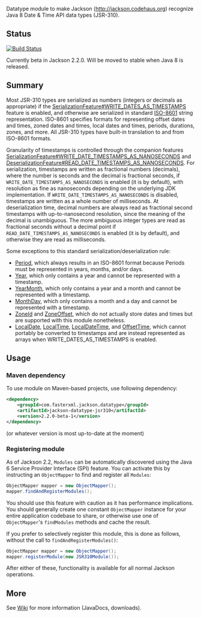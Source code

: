 Datatype module to make Jackson (http://jackson.codehaus.org) recognize Java 8 Date & Time API data types (JSR-310).

## Status

[![Build Status](https://fasterxml.ci.cloudbees.com/job/jackson-datatype-jsr310-master/badge/icon)](https://fasterxml.ci.cloudbees.com/job/jackson-datatype-jsr310-master/)

Currently beta in Jackson 2.2.0. Will be moved to stable when Java 8 is released.

## Summary

Most JSR-310 types are serialized as numbers (integers or decimals as appropriate) if the
[SerializationFeature#WRITE_DATES_AS_TIMESTAMPS](http://fasterxml.github.com/jackson-databind/javadoc/2.2.0/com/fasterxml/jackson/databind/SerializationFeature.html#WRITE_DATES_AS_TIMESTAMPS)
feature is enabled, and otherwise are serialized in standard [ISO-8601](http://en.wikipedia.org/wiki/ISO_8601)
string representation. ISO-8601 specifies formats for representing offset dates and times, zoned dates and times,
local dates and times, periods, durations, zones, and more. All JSR-310 types have built-in translation to and from
ISO-8601 formats.

Granularity of timestamps is controlled through the companion features
[SerializationFeature#WRITE_DATE_TIMESTAMPS_AS_NANOSECONDS](http://fasterxml.github.com/jackson-databind/javadoc/2.2.0/com/fasterxml/jackson/databind/SerializationFeature.html#WRITE_DATE_TIMESTAMPS_AS_NANOSECONDS)
and
[DeserializationFeature#READ_DATE_TIMESTAMPS_AS_NANOSECONDS](http://fasterxml.github.com/jackson-databind/javadoc/2.2.0/com/fasterxml/jackson/databind/DeserializationFeature.html#READ_DATE_TIMESTAMPS_AS_NANOSECONDS).
For serialization, timestamps are written as fractional numbers (decimals), where the number is seconds and the decimal
is fractional seconds, if `WRITE_DATE_TIMESTAMPS_AS_NANOSECONDS` is enabled (it is by default), with resolution as fine
as nanoseconds depending on the underlying JDK implementation. If `WRITE_DATE_TIMESTAMPS_AS_NANOSECONDS` is disabled,
timestamps are written as a whole number of milliseconds. At deserialization time, decimal numbers are always read as
fractional second timestamps with up-to-nanosecond resolution, since the meaning of the decimal is unambiguous. The
more ambiguous integer types are read as fractional seconds without a decimal point if
`READ_DATE_TIMESTAMPS_AS_NANOSECONDS` is enabled (it is by default), and otherwise they are read as milliseconds.

Some exceptions to this standard serialization/deserialization rule:<br />
* [Period](http://download.java.net/jdk8/docs/api/java/time/Period.html), which always results in an ISO-8601 format
because Periods must be represented in years, months, and/or days.</li>
* [Year](http://download.java.net/jdk8/docs/api/java/time/Year.html), which only contains a year and cannot be
represented with a timestamp.</li>
* [YearMonth](http://download.java.net/jdk8/docs/api/java/time/YearMonth.html), which only contains a year and a month
and cannot be represented with a timestamp.</li>
* [MonthDay](http://download.java.net/jdk8/docs/api/java/time/MonthDay.html), which only contains a month and a day and
cannot be represented with a timestamp.</li>
* [ZoneId](http://download.java.net/jdk8/docs/api/java/time/ZoneId.html) and
[ZoneOffset](http://download.java.net/jdk8/docs/api/java/time/ZoneOffset.html), which do not actually store dates and
times but are supported with this module nonetheless.</li>
* [LocalDate](http://download.java.net/jdk8/docs/api/java/time/LocalDate.html),
[LocalTime](http://download.java.net/jdk8/docs/api/java/time/LocalTime.html),
[LocalDateTime](http://download.java.net/jdk8/docs/api/java/time/LocalDateTime.html), and
[OffsetTime](http://download.java.net/jdk8/docs/api/java/time/OffsetTime.html), which cannot portably be converted to
timestamps and are instead represented as arrays when WRITE_DATES_AS_TIMESTAMPS is enabled.

## Usage

### Maven dependency

To use module on Maven-based projects, use following dependency:

```xml
<dependency>
    <groupId>com.fasterxml.jackson.datatype</groupId>
    <artifactId>jackson-datatype-jsr310</artifactId>
    <version>2.2.0-beta-1</version>
</dependency>
```

(or whatever version is most up-to-date at the moment)

### Registering module

As of Jackson 2.2, `Modules` can be automatically discovered using the Java 6 Service Provider Interface (SPI) feature.
You can activate this by instructing an `ObjectMapper` to find and register all `Modules`:

```java
ObjectMapper mapper = new ObjectMapper();
mapper.findAndRegisterModules();
```

You should use this feature with caution as it has performance implications. You should generally create one constant
`ObjectMapper` instance for your entire application codebase to share, or otherwise use one of `ObjectMapper`'s
`findModules` methods and cache the result.

If you prefer to selectively register this module, this is done as follows, without the call to
`findAndRegisterModules()`:

```java
ObjectMapper mapper = new ObjectMapper();
mapper.registerModule(new JSR310Module());
```

After either of these, functionality is available for all normal Jackson operations.

## More

See [Wiki](/FasterXML/jackson-datatype-jsr310/wiki) for more information (JavaDocs, downloads).
